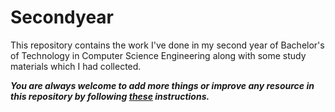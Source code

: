 # Secondyear
This repository contains the work I've done in my second year of Bachelor's of Technology in Computer Science Engineering along with some study materials which I had collected.


***You are always welcome to add more things or improve any resource in this repository by following [these](https://github.com/Aman9026/SecondYear/blob/master/Contribute.md) instructions.***

